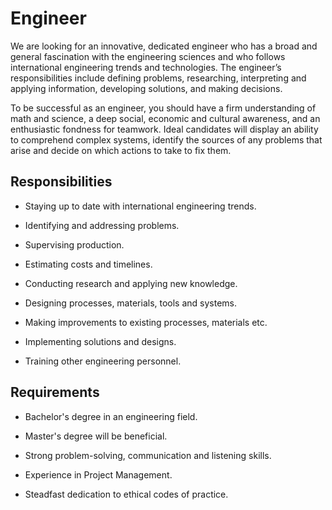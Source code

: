 # Engineer

We are looking for an innovative, dedicated engineer who has a broad and general fascination with the engineering sciences and who follows international engineering trends and technologies. The engineer’s responsibilities include defining problems, researching, interpreting and applying information, developing solutions, and making decisions.

To be successful as an engineer, you should have a firm understanding of math and science, a deep social, economic and cultural awareness, and an enthusiastic fondness for teamwork. Ideal candidates will display an ability to comprehend complex systems, identify the sources of any problems that arise and decide on which actions to take to fix them.

## Responsibilities

* Staying up to date with international engineering trends.

* Identifying and addressing problems.

* Supervising production.

* Estimating costs and timelines.

* Conducting research and applying new knowledge.

* Designing processes, materials, tools and systems.

* Making improvements to existing processes, materials etc.

* Implementing solutions and designs.

* Training other engineering personnel.

## Requirements

* Bachelor's degree in an engineering field.

* Master's degree will be beneficial.

* Strong problem-solving, communication and listening skills.

* Experience in Project Management.

* Steadfast dedication to ethical codes of practice.

